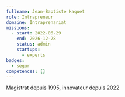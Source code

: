```yaml
---
fullname: Jean-Baptiste Haquet
role: Intrapreneur
domaine: Intraprenariat
missions:
  - start: 2022-06-29
    end: 2026-12-28
    status: admin
    startups:
      - experts
badges:
  - segur
competences: []
---
```

Magistrat depuis 1995, innovateur depuis 2022